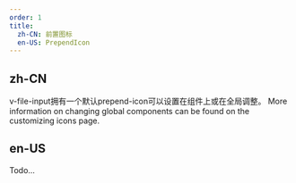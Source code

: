 ```yaml
---
order: 1
title:
  zh-CN: 前置图标
  en-US: PrependIcon
---
```


## zh-CN

v-file-input拥有一个默认prepend-icon可以设置在组件上或在全局调整。 More information on changing global components can be found on the customizing icons page.

## en-US

Todo...
